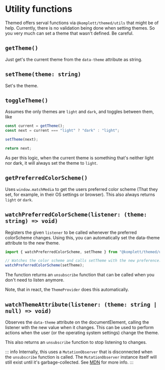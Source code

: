 # Utility functions

Themed offers serval functions via `@komplett/themed/utils` that might be of help. Currently, there is no validation being done when setting themes. So you very much can set a theme that wasn't defined. Be careful.

## `getTheme()`

Just get's the current theme from the `data-theme` attribute as string.

## `setTheme(theme: string)`

Set's the theme.

## `toggleTheme()`

Assumes the only themes are `light` and `dark`, and toggles between them, like

```ts
const current = getTheme();
const next = current === "light" ? "dark" : "light";

setTheme(next);

return next;
```

As per this logic, when the current theme is something that's neither light nor dark, it will always set the theme to `light`.

## `getPreferredColorScheme()`

Uses `window.matchMedia` to get the users preferred color scheme (That they set, for example, in their OS settings or browser). This also always returns `light` or `dark`.

## `watchPreferredColorScheme(listener: (theme: string) => void)`

Registers the given `listener` to be called whenever the preferred colorScheme changes. Using this, you can automatically set the data-theme attribute to the new theme.

```ts
import { watchPreferredColorScheme, setTheme } from "@komplett/themed/utils";

// Watches the color scheme and calls setTheme with the new preference.
watchPreferredColorScheme(setTheme);
```

The function returns an `unsubscribe` function that can be called when you don't need to listen anymore.

Note, that in react, the `ThemeProvider` does this automatically.

## `watchThemeAttribute(listener: (theme: string | null) => void)`

Observes the `data-theme` attribute on the documentElement, calling the listener with the new value when it changes.
This can be used to perform actions when the user (or the operating system settings) change the theme.

This also returns an `unsubscribe` function to stop listening to changes.

::: info
Internally, this uses a `MutationObserver` that is disconnected when the `unsubscribe` function is called. The `MutationObserver` instance itself will still exist until it's garbage-collected. See [MDN](https://developer.mozilla.org/de/docs/Web/API/MutationObserver) for more info.
:::